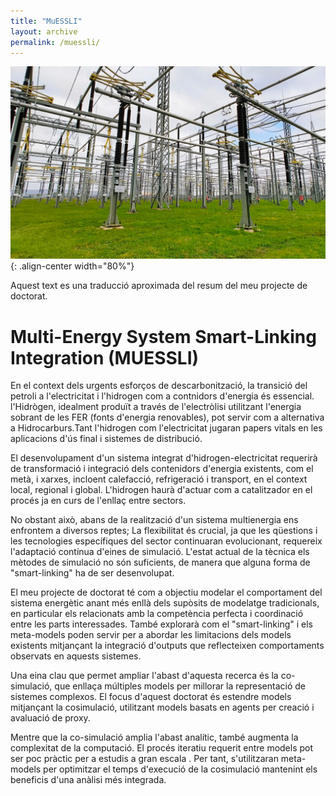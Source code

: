 ```yaml
---
title: "MuESSLI"
layout: archive
permalink: /muessli/
---
```

![styled-image](/images/aachen.jpeg){: .align-center width="80%"}
<br>

Aquest text es una traducció aproximada del resum del meu projecte de doctorat.

# Multi-Energy System Smart-Linking Integration (MUESSLI)

En el context dels urgents esforços de descarbonització, la transició del petroli a l'electricitat i l'hidrogen com a contnidors d'energia és essencial. l'Hidrògen, idealment produït a través de l'electròlisi utilitzant l'energia sobrant de les FER (fonts d'energia renovables), pot servir com a alternativa a
Hidrocarburs.Tant l'hidrogen com l'electricitat jugaran papers vitals en les aplicacions d'ús final i sistemes de distribució.

El desenvolupament d'un sistema integrat d'hidrogen-electricitat requerirà de
transformació i integració dels contenidors d'energia existents, com el metà, i
xarxes, incloent calefacció, refrigeració i transport, en el context local, regional i global. L'hidrogen haurà d'actuar com a catalitzador en el procés ja en curs de l'enllaç entre sectors. 

No obstant això, abans de la realització d'un sistema multienergia ens enfrontem a diversos reptes; La flexibilitat és crucial, ja que les qüestions i les tecnologies específiques del sector continuaran evolucionant, requereix l'adaptació contínua d'eines de simulació. L'estat actual de la tècnica
els mètodes de simulació no són suficients, de manera que alguna forma de "smart-linking" ha de ser desenvolupat.

El meu projecte de doctorat té com a objectiu modelar el comportament del sistema energètic anant més enllà dels supòsits de modelatge tradicionals, en particular els relacionats amb la competència perfecta i coordinació entre les parts interessades. També explorarà com el  "smart-linking" i els meta-models 
poden servir per a abordar les limitacions dels models existents mitjançant la integració d'outputs que reflecteixen comportaments observats en aquests sistemes.

Una eina clau que permet ampliar l'abast d'aquesta recerca és la co-simulació, que
enllaça múltiples models per millorar la representació de sistemes complexos. El focus d'aquest doctorat és estendre models mitjançant la cosimulació, utilitzant models basats en agents per creació i avaluació de proxy.

Mentre que la co-simulació amplia l'abast analític, també augmenta la complexitat de la  computació. El procés iteratiu requerit entre models pot ser poc pràctic per a estudis a gran escala . Per tant, s'utilitzaran meta-models per optimitzar el temps d'execució de la cosimulació mantenint els beneficis d'una anàlisi més integrada.

